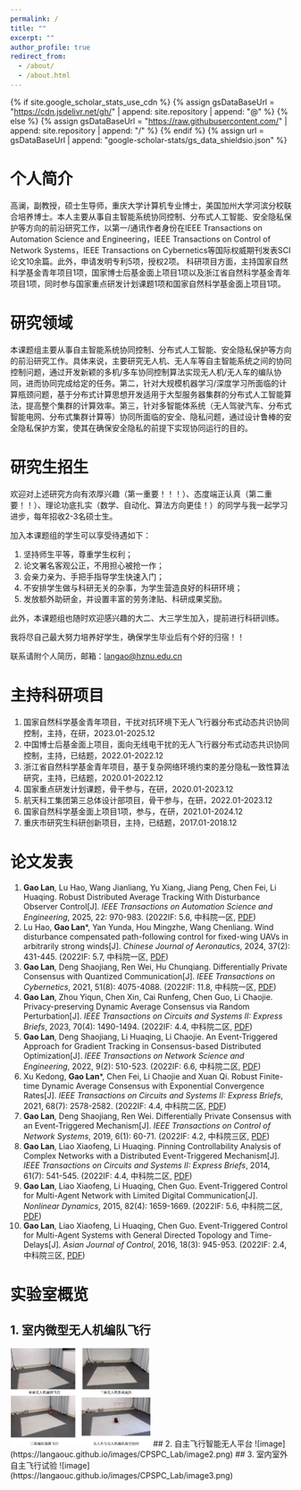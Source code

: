```yaml
---
permalink: /
title: ""
excerpt: ""
author_profile: true
redirect_from: 
  - /about/
  - /about.html
---
```


{% if site.google_scholar_stats_use_cdn %}
{% assign gsDataBaseUrl = "https://cdn.jsdelivr.net/gh/" | append: site.repository | append: "@" %}
{% else %}
{% assign gsDataBaseUrl = "https://raw.githubusercontent.com/" | append: site.repository | append: "/" %}
{% endif %}
{% assign url = gsDataBaseUrl | append: "google-scholar-stats/gs_data_shieldsio.json" %}

<span class='anchor' id='about-me'></span>

# 个人简介
高澜，副教授，硕士生导师，重庆大学计算机专业博士，美国加州大学河滨分校联合培养博士。本人主要从事自主智能系统协同控制、分布式人工智能、安全隐私保护等方向的前沿研究工作，以第一/通讯作者身份在IEEE Transactions on Automation Science and Engineering，IEEE Transactions on Control of Network Systems，IEEE Transactions on Cybernetics等国际权威期刊发表SCI论文10余篇。此外，申请发明专利5项，授权2项。
科研项目方面，主持国家自然科学基金青年项目1项，国家博士后基金面上项目1项以及浙江省自然科学基金青年项目1项，同时参与国家重点研发计划课题1项和国家自然科学基金面上项目1项。

# 研究领域
本课题组主要从事自主智能系统协同控制、分布式人工智能、安全隐私保护等方向的前沿研究工作。具体来说，主要研究无人机、无人车等自主智能系统之间的协同控制问题，通过开发新颖的多机/多车协同控制算法实现无人机/无人车的编队协同，进而协同完成给定的任务。第二，针对大规模机器学习/深度学习所面临的计算瓶颈问题，基于分布式计算思想开发适用于大型服务器集群的分布式人工智能算法，提高整个集群的计算效率。第三，针对多智能体系统（无人驾驶汽车、分布式智能电网、分布式集群计算等）协同所面临的安全、隐私问题，通过设计鲁棒的安全隐私保护方案，使其在确保安全隐私的前提下实现协同运行的目的。

# 研究生招生
欢迎对上述研究方向有浓厚兴趣（第一重要！！！）、态度端正认真（第二重要！！）、理论功底扎实（数学、自动化、算法方向更佳！）的同学与我一起学习进步，每年招收2-3名硕士生。

加入本课题组的学生可以享受待遇如下：

1. 坚持师生平等，尊重学生权利；
1. 论文署名客观公正，不用担心被抢一作；
1. 会亲力亲为、手把手指导学生快速入门；
1. 不安排学生做与科研无关的杂事，为学生营造良好的科研环境；
1. 发放额外助研金，并设置丰富的劳务津贴、科研成果奖励。

此外，本课题组也随时欢迎感兴趣的大二、大三学生加入，提前进行科研训练。

我将尽自己最大努力培养好学生，确保学生毕业后有个好的归宿！！

联系请附个人简历，邮箱：langao@hznu.edu.cn

# 主持科研项目
1. 国家自然科学基金青年项目，干扰对抗环境下无人飞行器分布式动态共识协同控制，主持，在研，2023.01-2025.12
1. 中国博士后基金面上项目，面向无线电干扰的无人飞行器分布式动态共识协同控制，主持，已结题，2022.01-2022.12
1. 浙江省自然科学基金青年项目，基于复杂网络环境约束的差分隐私一致性算法研究，主持，已结题，2020.01-2022.12
1. 国家重点研发计划课题，骨干参与，在研，2020.01-2023.12
1. 航天科工集团第三总体设计部项目，骨干参与，在研，2022.01-2023.12
1. 国家自然科学基金面上项目1项，参与，在研，2021.01-2024.12
1. 重庆市研究生科研创新项目，主持，已结题，2017.01-2018.12

# 论文发表 
1. **Gao Lan**, Lu Hao, Wang Jianliang, Yu Xiang, Jiang Peng, Chen Fei, Li Huaqing. Robust Distributed Average Tracking With Disturbance Observer Control[J]. _IEEE Transactions on Automation Science and Engineering_, 2025, 22: 970-983. (2022IF: 5.6, 中科院一区, [PDF](https://langaouc.github.io/files/TASE.pdf))
1. Lu Hao, **Gao Lan**\*, Yan Yunda, Hou Mingzhe, Wang Chenliang. Wind disturbance compensated path-following control for fixed-wing UAVs in arbitrarily strong winds[J]. _Chinese Journal of Aeronautics_, 2024, 37(2): 431-445. (2022IF: 5.7, 中科院一区, [PDF](https://langaouc.github.io/files/CJA-2024.pdf))
1. **Gao Lan**, Deng Shaojiang, Ren Wei, Hu Chunqiang. Differentially Private Consensus with Quantized Communication[J]. _IEEE Transactions on Cybernetics_, 2021, 51(8): 4075-4088. (2022IF: 11.8, 中科院一区, [PDF](https://langaouc.github.io/files/TCYB.pdf))
1. **Gao Lan**, Zhou Yiqun, Chen Xin, Cai Runfeng, Chen Guo, Li Chaojie. Privacy-preserving Dynamic Average Consensus via Random Perturbation[J]. _IEEE Transactions on Circuits and Systems II: Express Briefs_, 2023, 70(4): 1490-1494. (2022IF: 4.4, 中科院二区, [PDF](https://langaouc.github.io/files/TCAS-II-2023.pdf))
1. **Gao Lan**, Deng Shaojiang, Li Huaqing, Li Chaojie. An Event-Triggered Approach for Gradient Tracking in Consensus-based Distributed Optimization[J]. _IEEE Transactions on Network Science and Engineering_, 2022, 9(2): 510-523. (2022IF: 6.6, 中科院二区, [PDF](https://langaouc.github.io/files/TNSE.pdf))
1. Xu Kedong, **Gao Lan**\*, Chen Fei, Li Chaojie and Xuan Qi. Robust Finite-time Dynamic Average Consensus with Exponential Convergence Rates[J]. _IEEE Transactions on Circuits and Systems II: Express Briefs_, 2021, 68(7): 2578-2582. (2022IF: 4.4, 中科院二区, [PDF](https://langaouc.github.io/files/TCAS-II-2021.pdf))
1. **Gao Lan**, Deng Shaojiang, Ren Wei. Differentially Private Consensus with an Event-Triggered Mechanism[J]. _IEEE Transactions on Control of Network Systems_, 2019, 6(1): 60-71. (2022IF: 4.2, 中科院三区, [PDF](https://langaouc.github.io/files/TCNS.pdf))
1. **Gao Lan**, Liao Xiaofeng, Li Huaqing. Pinning Controllability Analysis of Complex Networks with a Distributed Event-Triggered Mechanism[J]. _IEEE Transactions on Circuits and Systems II: Express Briefs_, 2014, 61(7): 541-545. (2022IF: 4.4, 中科院二区, [PDF](https://langaouc.github.io/files/TCAS-II.pdf))
1. **Gao Lan**, Liao Xiaofeng, Li Huaqing, Chen Guo. Event-Triggered Control for Multi-Agent Network with Limited Digital Communication[J]. _Nonlinear Dynamics_, 2015, 82(4): 1659-1669. (2022IF: 5.6, 中科院二区, [PDF](https://langaouc.github.io/files/NonlinearD.pdf))
1. **Gao Lan**, Liao Xiaofeng, Li Huaqing, Chen Guo. Event-Triggered Control for Multi-Agent Systems with General Directed Topology and Time-Delays[J]. _Asian Journal of Control_, 2016, 18(3): 945-953. (2022IF: 2.4, 中科院三区, [PDF](https://langaouc.github.io/files/ASJC.pdf))


# 实验室概览
## 1. 室内微型无人机编队飞行
<!-- ![image](https://langaouc.github.io/images/CPSPC_Lab/image1.png) -->
<img src="images/CPSPC_Lab/image1.png" width="50%">
## 2. 自主飞行智能无人平台
![image](https://langaouc.github.io/images/CPSPC_Lab/image2.png)
## 3. 室内室外自主飞行试验
![image](https://langaouc.github.io/images/CPSPC_Lab/image3.png)
